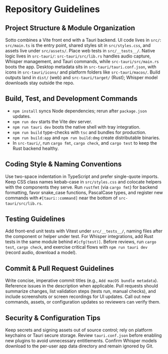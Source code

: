 # Repository Guidelines

## Project Structure & Module Organization
Sotto combines a Vite front end with a Tauri backend. UI code lives in `src/`: `src/main.ts` is the entry point, shared styles sit in `src/styles.css`, and assets live under `src/assets/`. Place web tests in `src/__tests__/`. Native logic lives in `src-tauri/`: `src-tauri/src/lib.rs` handles audio capture, Whisper management, and Tauri commands, while `src-tauri/src/main.rs` boots the app. Desktop metadata sits in `src-tauri/tauri.conf.json`, with icons in `src-tauri/icons/` and platform folders like `src-tauri/macos/`. Build outputs land in `dist/` (web) and `src-tauri/target/` (Rust); Whisper model downloads stay outside the repo.

## Build, Test, and Development Commands
- `npm install` syncs Node dependencies; rerun after `package.json` updates.
- `npm run dev` starts the Vite dev server.
- `npm run tauri dev` boots the native shell with tray integration.
- `npm run build` type-checks with `tsc` and bundles for production.
- `npm run build:app` and `npm run build:dmg` create distributable binaries.
- In `src-tauri/`, run `cargo fmt`, `cargo check`, and `cargo test` to keep the Rust backend healthy.

## Coding Style & Naming Conventions
Use two-space indentation in TypeScript and prefer single-quote imports. Keep CSS class names kebab-case in `src/styles.css` and colocate helpers with the components they serve. Run `rustfmt` (via `cargo fmt`) for backend formatting, favor snake_case functions, PascalCase types, and register new commands with `#[tauri::command]` near the bottom of `src-tauri/src/lib.rs`.

## Testing Guidelines
Add front-end unit tests with Vitest under `src/__tests__/`, naming files after the component or helper under test. For Whisper integrations, add Rust tests in the same module behind `#[cfg(test)]`. Before reviews, run `cargo test`, `cargo check`, and exercise critical flows with `npm run tauri dev` (record audio, download a model).

## Commit & Pull Request Guidelines
Write concise, imperative commit titles (e.g., `Add macOS bundle metadata`). Reference issues in the description when applicable. Pull requests should summarize changes, list validation steps (tests run, manual checks), and include screenshots or screen recordings for UI updates. Call out new commands, assets, or configuration updates so reviewers can verify them.

## Security & Configuration Tips
Keep secrets and signing assets out of source control; rely on platform keychains or Tauri secure storage. Review `tauri.conf.json` before enabling new plugins to avoid unnecessary entitlements. Confirm Whisper models download to the per-user app data directory and remain ignored by Git.
